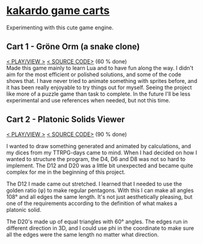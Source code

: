# [kakardo game carts](https://kakardo.github.io/Pico-8/)
  Experimenting with this cute game engine.<br/>

## Cart 1 - Gröne Orm (a snake clone)
[< PLAY/VIEW >](https://kakardo.github.io/Pico-8/game%20carts/01%20grone%20orm%20(snake%20clone)/grone_orm_html/index.html) [< SOURCE CODE>](https://github.com/kakardo/Pico-8/tree/d1e07f148a84d7badf800f8da36a230d0deb0404/game%20carts/01%20grone%20orm%20(snake%20clone)) (60 % done)<br/>
  Made this game mainly to learn Lua and to have fun along the way. I didn't aim for the most efficient or polished solutions, and some of the code shows that. I have never tried to animate something with sprites before, and it has been really enjoyable to try things out for myself. Seeing the project like more of a puzzle game than task to complete. In the future I'll be less experimental and use references when needed, but not this time.

## Cart 2 - Platonic Solids Viewer
[< PLAY/VIEW >](https://kakardo.github.io/Pico-8/game%20carts/02%20platonic%20solids%20viewer/platonic_solids_viewer_html/index.html) [< SOURCE CODE>](https://github.com/kakardo/Pico-8/tree/d1e07f148a84d7badf800f8da36a230d0deb0404/game%20carts/02%20platonic%20solids%20viewer) (90 % done)<br/>

  I wanted to draw something generated and animated by calculations, and my dices from my TTRPG-days came to mind. When I had decided on how I wanted to structure the program, the D4, D6 and D8 was not so hard to implement. The D12 and D20 was a little bit unexpected and became quite complex for me in the beginning of this project.

  The D12 I made came out stretched. I learned that I needed to use the golden ratio (φ) to make regular pentagons. With this I can make all angles 108° and all edges the same length. It's not just aesthetically pleasing, but one of the requirements according to the definition of what makes a platonic solid.

  The D20's made up of equal triangles with 60° angles. The edges run in different direction in 3D, and I could use phi in the coordinate to make sure all the edges were the same length no matter what direction.
